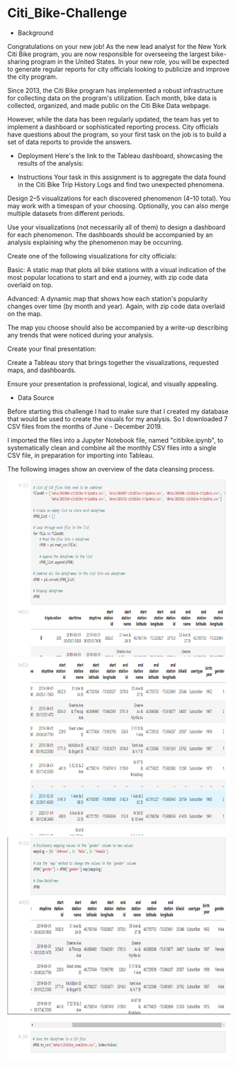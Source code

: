 # Citi_Bike-Challenge

- Background

Congratulations on your new job! As the new lead analyst for the New York Citi Bike program, you are now responsible for overseeing the largest bike-sharing program in the United States. In your new role, you will be expected to generate regular reports for city officials looking to publicize and improve the city program.

Since 2013, the Citi Bike program has implemented a robust infrastructure for collecting data on the program's utilization. Each month, bike data is collected, organized, and made public on the Citi Bike Data webpage.

However, while the data has been regularly updated, the team has yet to implement a dashboard or sophisticated reporting process. City officials have questions about the program, so your first task on the job is to build a set of data reports to provide the answers.

- Deployment
Here's the link to the Tableau dashboard, showcasing the results of the analysis:

- Instructions
Your task in this assignment is to aggregate the data found in the Citi Bike Trip History Logs and find two unexpected phenomena.

Design 2–5 visualizations for each discovered phenomenon (4–10 total). You may work with a timespan of your choosing. Optionally, you can also merge multiple datasets from different periods.

Use your visualizations (not necessarily all of them) to design a dashboard for each phenomenon. The dashboards should be accompanied by an analysis explaining why the phenomenon may be occurring.

Create one of the following visualizations for city officials:

Basic: A static map that plots all bike stations with a visual indication of the most popular locations to start and end a journey, with zip code data overlaid on top.

Advanced: A dynamic map that shows how each station's popularity changes over time (by month and year). Again, with zip code data overlaid on the map.

The map you choose should also be accompanied by a write-up describing any trends that were noticed during your analysis.

Create your final presentation:

Create a Tableau story that brings together the visualizations, requested maps, and dashboards.

Ensure your presentation is professional, logical, and visually appealing.

- Data Source
  
Before starting this challenge I had to make sure that I created my database that would be used to create the visuals for my analysis. So I downloaded 7 CSV files
from the months of June - December 2019.

I imported the files into a Jupyter Notebook file, named "citibike.ipynb", to systematically clean and combine all the monthly CSV files into a single CSV file, in preparation for importing into Tableau.

The following images show an overview of the data cleansing process.

<img src="https://github.com/IRTakan/Citi_Bike-Challenge/blob/main/images/dataclean2.png" width=800 height=400>

<img src="https://github.com/IRTakan/Citi_Bike-Challenge/blob/main/images/dataclean3.png" width=800 height=400>

<img src="https://github.com/IRTakan/Citi_Bike-Challenge/blob/main/images/dataclean4.png" width=800 height=400>

<img src="https://github.com/IRTakan/Citi_Bike-Challenge/blob/main/images/dataclean1.png" width=800 height=100>
